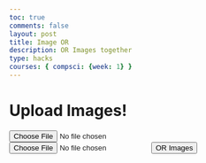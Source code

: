 ```yaml
---
toc: true
comments: false
layout: post
title: Image OR
description: OR Images together
type: hacks
courses: { compsci: {week: 1} }
---
```


<h1><strong>Upload Images!</strong></h1>
<input type="file" id="imageInput" accept="image/*">
<input type="file" id="imageInput2" accept="image/*">
<button id="andButton">OR Images</button>
<canvas id="canvas"></canvas>
<script src="../../../assets/js/or.js" type="text/javascript"></script>